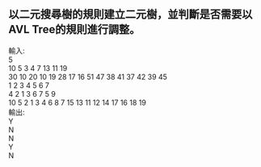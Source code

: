 ## 以二元搜尋樹的規則建立二元樹，並判斷是否需要以AVL Tree的規則進行調整。

輸入:<br>
5<br>
10 5 3 4 7 13 11 19<br>
30 10 20 10 19 28 17 16 51 47 38 41 37 42 39 45<br>
1 2 3 4 5 6 7<br>
4 2 1 3 6 7 5 9<br>
10 5 2 1 3 4 6 8 7 15 13 11 12 14 17 16 18 19<br>
輸出:<br>
Y<br>
N<br>
N<br>
Y<br>
N